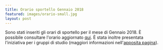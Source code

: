 ```yaml
---
title: Orario sportello Gennaio 2018
featured: images/orario-small.jpg
layout: post
---
```


Sono stati inseriti gli orari di sportello per il mese di Gennaio 2018.
È possibile consultare l'orario aggiornato <a href="orari.html">qui</a>.
È stata inoltre presentata l'iniziativa per i gruppi di studio (maggiori informazioni nell'<a href="gruppi.html">apposita pagina</a>).
